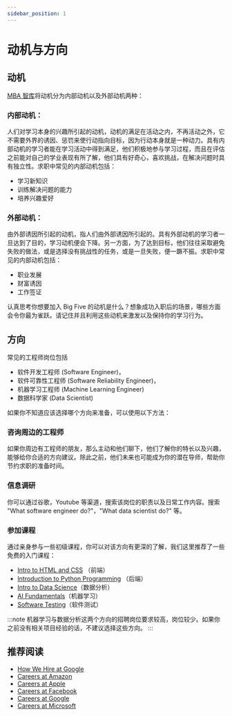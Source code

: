 ```yaml
---
sidebar_position: 1
---
```


# 动机与方向

## 动机

[MBA 智库](https://wiki.mbalib.com/wiki/%E5%AD%A6%E4%B9%A0%E5%8A%A8%E6%9C%BA)将动机分为内部动机以及外部动机两种：

### 内部动机：
人们对学习本身的兴趣所引起的动机，动机的满足在活动之内，不再活动之外，它不需要外界的诱因、惩罚来使行动指向目标，因为行动本身就是一种动力。具有内部动机的学习者能在学习活动中得到满足，他们积极地参与学习过程，而且在评估之前能对自己的学业表现有所了解，他们具有好奇心，喜欢挑战，在解决问题时具有独立性。求职中常见的内部动机包括：

- 学习新知识
- 训练解决问题的能力
- 培养兴趣爱好

### 外部动机：
由外部诱因所引起的动机，指人们由外部诱因所引起的。具有外部动机的学习者一旦达到了目的，学习动机便会下降。另一方面，为了达到目标，他们往往采取避免失败的做法，或是选择没有挑战性的任务，或是一旦失败，便一蹶不振。求职中常见的内部动机包括：
- 职业发展
- 财富诱因
- 工作签证

认真思考你想要加入 Big Five 的动机是什么？想象成功入职后的场景，哪些方面会令你最为雀跃。请记住并且利用这些动机来激发以及保持你的学习行为。


## 方向

常见的工程师岗位包括
- 软件开发工程师 (Software Engineer)，
- 软件可靠性工程师 (Software Reliability Engineer)，
- 机器学习工程师 (Machine Learning Engineer)
- 数据科学家 (Data Scientist)

如果你不知道应该选择哪个方向来准备，可以使用以下方法：

### 咨询周边的工程师
如果你周边有工程师的朋友，那么主动和他们聊下，他们了解你的特长以及兴趣，能够给你合适的方向建议。除此之前，他们未来也可能成为你的潜在导师，帮助你节约求职的准备时间。

### 信息调研
你可以通过谷歌，Youtube 等渠道，搜索该岗位的职责以及日常工作内容。搜索 "What software engineer do?"，"What data scientist do?" 等。

### 参加课程
通过亲身参与一些初级课程，你可以对该方向有更深的了解，我们这里推荐了一些免费的入门课程：

- [Intro to HTML and CSS](https://www.udacity.com/course/intro-to-html-and-css--ud001) （前端）
- [Introduction to Python Programming](https://www.udacity.com/course/introduction-to-python--ud1110) （后端）
- [Intro to Data Science](https://www.udacity.com/course/intro-to-data-science--ud359)（数据分析）
- [AI Fundamentals](https://www.udacity.com/course/ai-fundamentals--ud099)（机器学习）
- [Software Testing](https://www.udacity.com/course/software-testing--cs258)（软件测试）

:::note
机器学习与数据分析这两个方向的招聘岗位要求较高，岗位较少。如果你之前没有相关项目经验的话，不建议选择这些方向。
:::

## 推荐阅读
- [How We Hire at Google](https://www.youtube.com/watch?v=zhUgaKb0s5A&t=1s)
- [Careers at Amazon](https://www.amazon.jobs/)
- [Careers at Apple](https://www.apple.com/careers/us/)
- [Careers at Facebook](https://www.facebook.com/careers/jobs/)
- [Careers at Google](https://careers.google.com/)
- [Careers at Microsoft](https://careers.microsoft.com/us/en)
